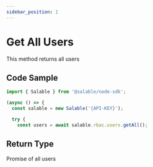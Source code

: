 ```yaml
---
sidebar_position: 1
---
```


# Get All Users

This method returns all users

## Code Sample

```typescript
import { Salable } from '@salable/node-sdk';

(async () => {
  const salable = new Salable('{API-KEY}');

  try {
    const users = await salable.rbac.users.getAll();

```

## Return Type

Promise of all users
